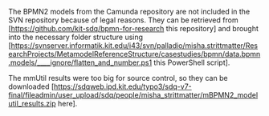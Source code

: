 The BPMN2 models from the Camunda repository are not included in the SVN repository because of legal reasons.
They can be retrieved from [https://github.com/kit-sdq/bpmn-for-research this repository] and brought into the necessary folder structure using [https://svnserver.informatik.kit.edu/i43/svn/palladio/misha.strittmatter/ResearchProjects/MetamodelReferenceStructure/casestudies/bpmn/data.bpmn.models/____ignore/flatten_and_number.ps1 this PowerShell script].

The mmUtil results were too big for source control, so they can be downloaded [https://sdqweb.ipd.kit.edu/typo3/sdq-v7-final/fileadmin/user_upload/sdq/people/misha_strittmatter/mBPMN2_modelutil_results.zip here].